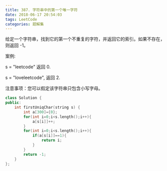 ```yaml
---
title: 387. 字符串中的第一个唯一字符
date: 2018-06-17 20:54:03
tags: LeetCode
categories: 题解集
---
```


给定一个字符串，找到它的第一个不重复的字符，并返回它的索引。如果不存在，则返回 -1。

案例:

s = "leetcode"
返回 0.

s = "loveleetcode",
返回 2.
 

注意事项：您可以假定该字符串只包含小写字母。

```cpp
class Solution {
public:
    int firstUniqChar(string s) {
        int a[300]={0};
        for(int i=0;i<s.length();i++){
            a[s[i]]++;
        }
        for(int i=0;i<s.length();i++){
            if(a[s[i]]==1){
                return i;
            }
        }
        return -1;
    }
};
```